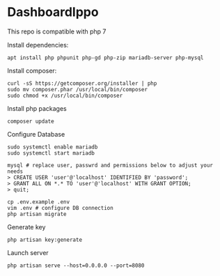 # DashboardIppo

This repo is compatible with php 7

Install dependencies:

```
apt install php phpunit php-gd php-zip mariadb-server php-mysql
```

Install composer:

```
curl -sS https://getcomposer.org/installer | php
sudo mv composer.phar /usr/local/bin/composer
sudo chmod +x /usr/local/bin/composer
```

Install php packages

```
composer update
```

Configure Database

```
sudo systemctl enable mariadb
sudo systemctl start mariadb

mysql # replace user, passwrd and permissions below to adjust your needs
> CREATE USER 'user'@'localhost' IDENTIFIED BY 'password';
> GRANT ALL ON *.* TO 'user'@'localhost' WITH GRANT OPTION;
> quit;

cp .env.example .env
vim .env # configure DB connection
php artisan migrate
```

Generate key

```
php artisan key:generate
```

Launch server

```
php artisan serve --host=0.0.0.0 --port=8080
```
